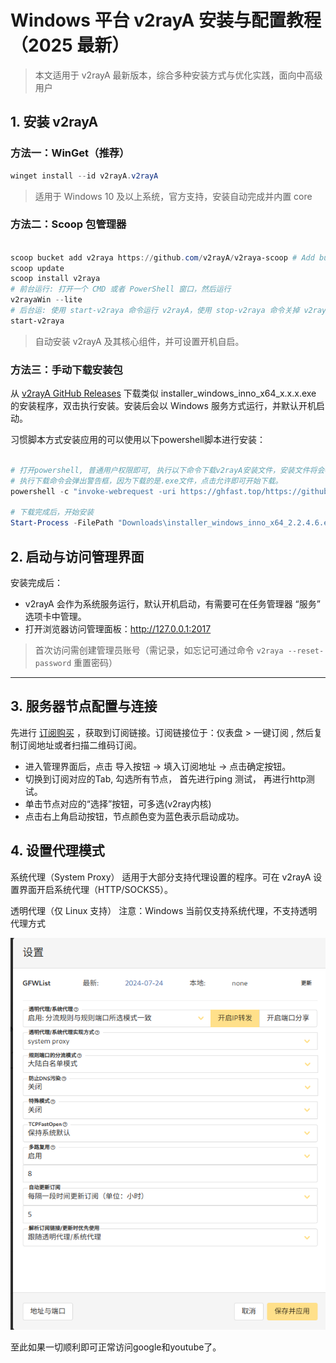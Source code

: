 # Windows 平台 v2rayA 安装与配置教程（2025 最新）

> 本文适用于 v2rayA 最新版本，综合多种安装方式与优化实践，面向中高级用户

## 1. 安装 v2rayA

### 方法一：WinGet（推荐）

```powershell
winget install --id v2rayA.v2rayA
```

> 适用于 Windows 10 及以上系统，官方支持，安装自动完成并内置 core

### 方法二：Scoop 包管理器

```powershell

scoop bucket add v2raya https://github.com/v2rayA/v2raya-scoop # Add bucket
scoop update
scoop install v2raya
# 前台运行: 打开一个 CMD 或者 PowerShell 窗口，然后运行
v2rayaWin --lite
# 后台运: 使用 start-v2raya 命令运行 v2rayA，使用 stop-v2raya 命令关掉 v2rayA。
start-v2raya 
```

> 自动安装 v2rayA 及其核心组件，并可设置开机自启。

### 方法三：手动下载安装包

从 [v2rayA GitHub Releases](https://ghfast.top/https://github.com/v2rayA/v2rayA/releases/download/v2.2.4.6/installer_windows_inno_x64_2.2.4.6.exe) 下载类似 installer_windows_inno_x64_x.x.x.exe 的安装程序，双击执行安装。安装后会以 Windows 服务方式运行，并默认开机启动。

习惯脚本方式安装应用的可以使用以下powershell脚本进行安装：

```powershell

# 打开powershell, 普通用户权限即可, 执行以下命令下载v2rayA安装文件，安装文件将会被保存在用户的下载目录下
# 执行下载命令会弹出警告框，因为下载的是.exe文件，点击允许即可开始下载。
powershell -c "invoke-webrequest -uri https://ghfast.top/https://github.com/v2rayA/v2rayA/releases/download/v2.2.4.6/installer_windows_inno_x64_2.2.4.6.exe -outfile Downloads\installer_windows_inno_x64_2.2.4.6.exe"

# 下载完成后，开始安装
Start-Process -FilePath "Downloads\installer_windows_inno_x64_2.2.4.6.exe" -ArgumentList "/silent"

```

## 2. 启动与访问管理界面

安装完成后：

* v2rayA 会作为系统服务运行，默认开机启动，有需要可在任务管理器 “服务” 选项卡中管理。
* 打开浏览器访问管理面板：<http://127.0.0.1:2017>

> 首次访问需创建管理员账号（需记录，如忘记可通过命令 `v2raya --reset-password` 重置密码）

---

## 3. 服务器节点配置与连接

先进行 [订阅购买](https://vip02.stableconnect.cloud/#/plan) ，获取到订阅链接。订阅链接位于：仪表盘 > 一键订阅 , 然后复制订阅地址或者扫描二维码订阅。

* 进入管理界面后，点击 导入按钮 → 填入订阅地址 → 点击确定按钮。
* 切换到订阅对应的Tab, 勾选所有节点， 首先进行ping 测试， 再进行http测试。
* 单击节点对应的“选择”按钮，可多选(v2ray内核)
* 点击右上角启动按钮，节点颜色变为蓝色表示启动成功。

## 4. 设置代理模式
系统代理（System Proxy）
适用于大部分支持代理设置的程序。可在 v2rayA 设置界面开启系统代理（HTTP/SOCKS5）。

透明代理（仅 Linux 支持）
注意：Windows 当前仅支持系统代理，不支持透明代理方式

![v2raya 配置](v2raya_setting_on_windows.png)

至此如果一切顺利即可正常访问google和youtube了。

